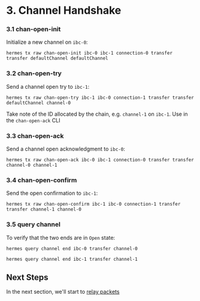 # 3. Channel Handshake

### 3.1 chan-open-init

Initialize a new channel on `ibc-0`:
```shell
hermes tx raw chan-open-init ibc-0 ibc-1 connection-0 transfer transfer defaultChannel defaultChannel
```

### 3.2 chan-open-try

Send a channel open try to `ibc-1`:
```shell
hermes tx raw chan-open-try ibc-1 ibc-0 connection-1 transfer transfer defaultChannel channel-0
```

Take note of the ID allocated by the chain, e.g. `channel-1` on `ibc-1`. Use in the `chan-open-ack` CLI

### 3.3 chan-open-ack

Send a channel open acknowledgment to `ibc-0`:
```shell
hermes tx raw chan-open-ack ibc-0 ibc-1 connection-0 transfer transfer channel-0 channel-1
```

### 3.4 chan-open-confirm

Send the open confirmation to `ibc-1`:
```shell
hermes tx raw chan-open-confirm ibc-1 ibc-0 connection-1 transfer transfer channel-1 channel-0
```

### 3.5 query channel
To verify that the two ends are in `Open` state:

```shell
hermes query channel end ibc-0 transfer channel-0
```

```shell
hermes query channel end ibc-1 transfer channel-1
```

## Next Steps

In the next section, we'll start to [relay packets](./tutorial_packet_raw.md)